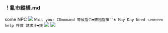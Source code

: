 ### ！亂市縱橫.md
some NPC
![](https://pbs.twimg.com/media/D9FRyvgVUAA3hWr.jpg)
`Wait your CUmmmand 等侯指令❤聽裆指揮``♣ May Day Need semeeen help 呼救 請求汁❤援`
![](https://pbs.twimg.com/media/D9HuurOVUAErZCt.jpg)
![](https://pbs.twimg.com/media/D9Hvma5UcAArjUk.jpg)
